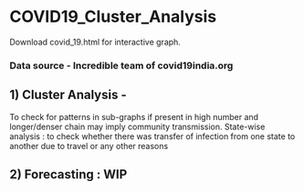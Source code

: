 # COVID19_Cluster_Analysis
Download covid_19.html for interactive graph.
### Data source - Incredible team of covid19india.org
## 1) Cluster Analysis - 
To check for patterns in sub-graphs if present in high number and longer/denser chain may imply community transmission.
State-wise analysis : to check whether there was transfer of infection from one state to another due to travel or any other reasons
## 2) Forecasting : WIP

